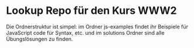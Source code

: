 # Lookup Repo für den Kurs WWW2

Die Ordnerstruktur ist simpel: im Ordner js-examples findet ihr Beispiele für JavaScript code für Syntax, etc. und
im solutions Ordner sind alle Übungslösungen zu finden.
